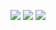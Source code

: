 ![](https://github-readme-stats.vercel.app/api?username=sffxzzp&show_icons=true&count_private=true&title_color=fff&text_color=fff&icon_color=fff&bg_color=30,e96443,904e95)
![](https://github-readme-stats.vercel.app/api/top-langs/?username=sffxzzp&layout=compact&title_color=fff&text_color=fff&icon_color=fff&bg_color=30,e96443,904e95&hide=html,lua&langs_count=10)
![](https://github-readme-stats.vercel.app/api/wakatime?username=sffxzzp)
